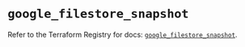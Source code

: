 # `google_filestore_snapshot`

Refer to the Terraform Registry for docs: [`google_filestore_snapshot`](https://registry.terraform.io/providers/hashicorp/google/6.35.0/docs/resources/filestore_snapshot).
